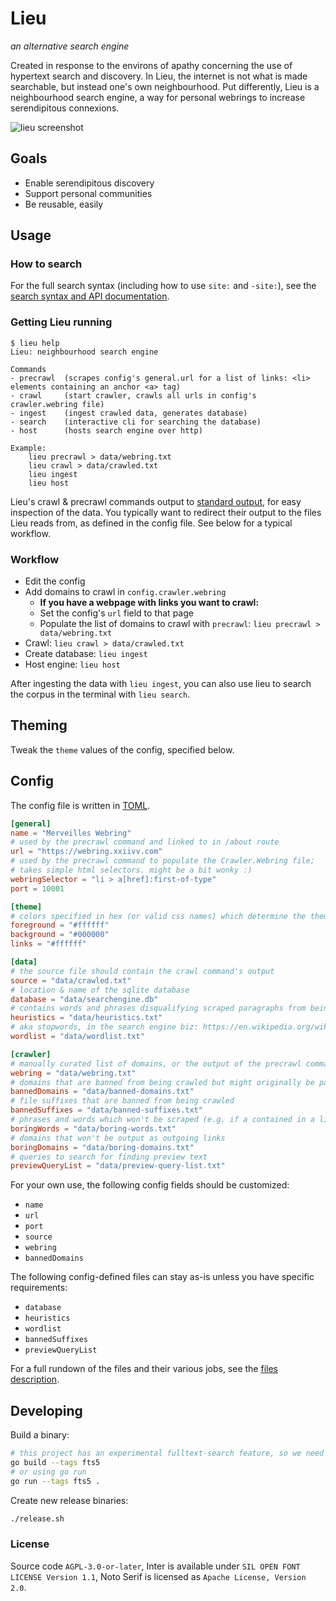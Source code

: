 # Lieu

_an alternative search engine_

Created in response to the environs of apathy concerning the use of hypertext
search and discovery. In Lieu, the internet is not what is made searchable, but
instead one's own neighbourhood. Put differently, Lieu is a neighbourhood search
engine, a way for personal webrings to increase serendipitous connexions.

![lieu screenshot](https://user-images.githubusercontent.com/3862362/107115659-75624d80-686e-11eb-81c8-0c6bdec07082.png)


## Goals

* Enable serendipitous discovery
* Support personal communities
* Be reusable, easily

## Usage

### How to search

For the full search syntax (including how to use `site:` and `-site:`), see the [search syntax and API documentation](docs/querying.md).

### Getting Lieu running

```
$ lieu help
Lieu: neighbourhood search engine

Commands
- precrawl  (scrapes config's general.url for a list of links: <li> elements containing an anchor <a> tag)
- crawl     (start crawler, crawls all urls in config's crawler.webring file)
- ingest    (ingest crawled data, generates database)
- search    (interactive cli for searching the database)
- host      (hosts search engine over http)

Example:
    lieu precrawl > data/webring.txt
    lieu crawl > data/crawled.txt
    lieu ingest
    lieu host
```

Lieu's crawl & precrawl commands output to [standard
output](https://en.wikipedia.org/wiki/Standard_streams#Standard_output_(stdout)),
for easy inspection of the data. You typically want to redirect their output to
the files Lieu reads from, as defined in the config file. See below for a
typical workflow.


### Workflow

* Edit the config
* Add domains to crawl in `config.crawler.webring`
	* **If you have a webpage with links you want to crawl:**
	* Set the config's `url` field to that page
	* Populate the list of domains to crawl with `precrawl`: `lieu precrawl > data/webring.txt`
* Crawl: `lieu crawl > data/crawled.txt`
* Create database: `lieu ingest`
* Host engine: `lieu host`

After ingesting the data with `lieu ingest`, you can also use lieu to search the
corpus in the terminal with `lieu search`.

## Theming

Tweak the `theme` values of the config, specified below.

## Config

The config file is written in [TOML](https://toml.io/en/).

```toml
[general]
name = "Merveilles Webring"
# used by the precrawl command and linked to in /about route
url = "https://webring.xxiivv.com"
# used by the precrawl command to populate the Crawler.Webring file;
# takes simple html selectors. might be a bit wonky :)
webringSelector = "li > a[href]:first-of-type"
port = 10001

[theme]
# colors specified in hex (or valid css names) which determine the theme of the lieu instance
foreground = "#ffffff"
background = "#000000"
links = "#ffffff"

[data]
# the source file should contain the crawl command's output 
source = "data/crawled.txt"
# location & name of the sqlite database
database = "data/searchengine.db"
# contains words and phrases disqualifying scraped paragraphs from being presented in search results
heuristics = "data/heuristics.txt"
# aka stopwords, in the search engine biz: https://en.wikipedia.org/wiki/Stop_word
wordlist = "data/wordlist.txt"

[crawler]
# manually curated list of domains, or the output of the precrawl command
webring = "data/webring.txt"
# domains that are banned from being crawled but might originally be part of the webring
bannedDomains = "data/banned-domains.txt"
# file suffixes that are banned from being crawled
bannedSuffixes = "data/banned-suffixes.txt"
# phrases and words which won't be scraped (e.g. if a contained in a link)
boringWords = "data/boring-words.txt"
# domains that won't be output as outgoing links
boringDomains = "data/boring-domains.txt"
# queries to search for finding preview text
previewQueryList = "data/preview-query-list.txt"
```

For your own use, the following config fields should be customized:

* `name`
* `url `
* `port`
* `source`
* `webring`
* `bannedDomains`

The following config-defined files can stay as-is unless you have specific requirements:

* `database`
* `heuristics`
* `wordlist`
* `bannedSuffixes`
* `previewQueryList`

For a full rundown of the files and their various jobs, see the [files
description](docs/files.md).

## Developing
Build a binary:
```sh
# this project has an experimental fulltext-search feature, so we need to include sqlite's fts engine (fts5)
go build --tags fts5
# or using go run
go run --tags fts5 . 
```

Create new release binaries:
```sh
./release.sh
```

### License

Source code `AGPL-3.0-or-later`, Inter is available under `SIL OPEN FONT
LICENSE Version 1.1`, Noto Serif is licensed as `Apache License, Version 2.0`.
